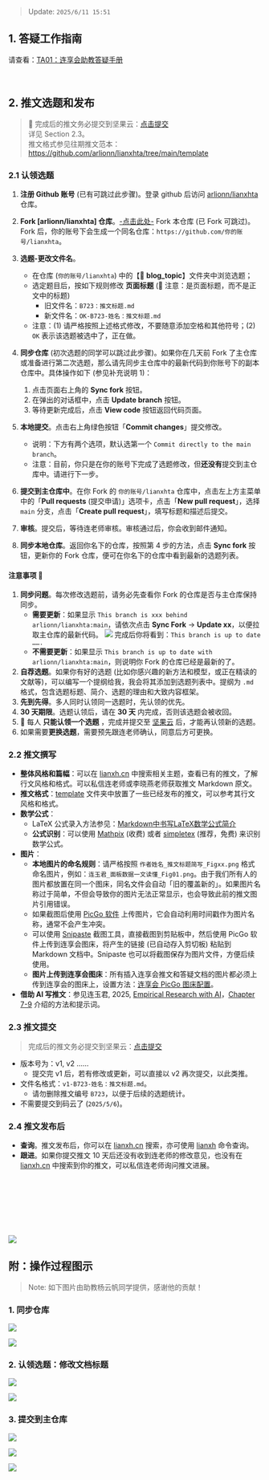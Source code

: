 > Update: `2025/6/11 15:51`

## 1. 答疑工作指南

请查看：[TA01：连享会助教答疑手册](https://github.com/arlionn/lianxhta/blob/main/_doc_/TA01-QA.md)

&emsp; 

## 2. 推文选题和发布

> &#x1F34E; 完成后的推文务必提交到坚果云：[点击提交](https://workspace.jianguoyun.com/inbox/collect/57246515e7e142b68971ac22f2bda5d0/submit)  
详见 Section 2.3。  
> 推文格式参见往期推文范本：<https://github.com/arlionn/lianxhta/tree/main/template>

### 2.1 认领选题

1. **注册 Github 账号** (已有可跳过此步骤)。登录 github 后访问 [arlionn/lianxhta](https://github.com/arlionn/lianxhta) 仓库。

2. **Fork [arlionn/lianxhta] 仓库**。[-点击此处-](https://github.com/arlionn/lianxhta/fork) Fork 本仓库 (已 Fork 可跳过)。Fork 后，你的账号下会生成一个同名仓库：`https://github.com/你的账号/lianxhta`。

3. **选题-更改文件名**。
   - 在仓库 (`你的账号/lianxhta`) 中的【&#x1F4C2; **blog\_topic**】文件夹中浏览选题；
   - 选定题目后，按如下规则修改 **页面标题** (&#x1F34E; 注意：是页面标题，而不是正文中的标题)
     - 旧文件名：`B723：推文标题.md` 
     - 新文件名：`OK-B723-姓名：推文标题.md`
   - 注意：(1) 请严格按照上述格式修改，不要随意添加空格和其他符号；(2) `OK` 表示该选题被选中了，正在做。
4. **同步仓库** (初次选题的同学可以跳过此步骤)。如果你在几天前 Fork 了主仓库或准备进行第二次选题，那么请先同步主仓库中的最新代码到你账号下的副本仓库中。具体操作如下 (参见补充说明 1)：
   1. 点击页面右上角的 **Sync fork** 按钮。
   2. 在弹出的对话框中，点击 **Update branch** 按钮。
   3. 等待更新完成后，点击 **View code** 按钮返回代码页面。
5. **本地提交**。点击右上角绿色按钮「**Commit changes**」提交修改。
   - 说明：下方有两个选项，默认选第一个 `Commit directly to the main branch`。
   - 注意：目前，你只是在你的账号下完成了选题修改，但**还没有**提交到主仓库中。请进行下一步。
6. **提交到主仓库中**。在你 Fork 的 `你的账号/lianxhta` 仓库中，点击左上方主菜单中的「**Pull requests** (提交申请)」选项卡，点击「**New pull request**」，选择 `main` 分支，点击「**Create pull request**」，填写标题和描述后提交。
7. **审核**。提交后，等待连老师审核。审核通过后，你会收到邮件通知。
8. **同步本地仓库**。返回你名下的仓库，按照第 4 步的方法，点击 **Sync fork** 按钮，更新你的 Fork 仓库，便可在你名下的仓库中看到最新的选题列表。


#### 注意事项 &#x1F34F;

1. **同步问题**。每次修改选题前，请务必先查看你 Fork 的仓库是否与主仓库保持同步。
   - **需要更新**：如果显示 `This branch is xxx behind arlionn/lianxhta:main`，请依次点击 **Sync Fork** &rarr; **Update xx**，以便拉取主仓库的最新代码。
   ![](https://fig-lianxh.oss-cn-shenzhen.aliyuncs.com/20250428090708.png)
   完成后你将看到：`This branch is up to date …….` 
   - **不需要更新**：如果显示 `This branch is up to date with arlionn/lianxhta:main`，则说明你 Fork 的仓库已经是最新的了。
2. **自荐选题**。如果你有好的选题 (比如你感兴趣的新方法和模型，或正在精读的文献等)，可以编写一个提纲给我，我会将其添加到选题列表中。提纲为  `.md` 格式，包含选题标题、简介、选题的理由和大致内容框架。 
3. **先到先得**。多人同时认领同一选题时，先认领的优先。
2. **30 天期限**。选题认领后，请在 **30 天** 内完成，否则该选题会被收回。
3. &#x1F34E; 每人 **只能认领一个选题** ，完成并提交至 [坚果云](https://workspace.jianguoyun.com/inbox/collect/57246515e7e142b68971ac22f2bda5d0/submit) 后，才能再认领新的选题。 
4. 如果需要**更换选题**，需要预先跟连老师确认，同意后方可更换。  

### 2.2 推文撰写

- **整体风格和篇幅**：可以在 [lianxh.cn](https://www.lianxh.cn) 中搜索相关主题，查看已有的推文，了解行文风格和格式。可以私信连老师或李晓燕老师获取推文 Markdown 原文。
- **推文格式**：[template](https://github.com/arlionn/lianxhta/blob/main/template/readme.md) 文件夹中放置了一些已经发布的推文，可以参考其行文风格和格式。
- **数学公式**：
  - LaTeX 公式录入方法参见：[Markdown中书写LaTeX数学公式简介](https://www.lianxh.cn/details/250.html)
  - **公式识别**：可以使用 [Mathpix](https://www.lianxh.cn/details/284.html) (收费) 或者 [simpletex](https://simpletex.cn/) (推荐，免费) 来识别数学公式。
- **图片**：
  - **本地图片的命名规则**：请严格按照 `作者姓名_推文标题简写_Figxx.png` 格式命名图片，例如：`连玉君_面板数据一文读懂_Fig01.png`。由于我们所有人的图片都放置在同一个图床，同名文件会自动「旧的覆盖新的」。如果图片名称过于简单，不但会导致你的图片无法正常显示，也会导致此前的推文图片引用错误。 
  - 如果截图后使用 [PicGo 软件](https://github.com/arlionn/lianxhta/wiki/lianxh_PicGo) 上传图片，它会自动利用时间戳作为图片名称，通常不会产生冲突。
  - 可以使用 [Snipaste](https://www.lianxh.cn/details/1111.html) 截图工具，直接截图到剪贴板中，然后使用 PicGo 软件上传到连享会图床，将产生的链接 (已自动存入剪切板) 粘贴到 Markdown 文档中。Snipaste 也可以将截图保存为图片文件，方便后续使用。
  - **图片上传到连享会图床**：所有插入连享会推文和答疑文档的图片都必须上传到连享会的图床上，设置方法：[连享会 PicGo 图床配置](https://github.com/arlionn/lianxhta/wiki/lianxh_PicGo)。
- **借助 AI 写推文**：参见连玉君, 2025, [Empirical Research with AI](https://lianxhcn.github.io/research_with_AI/)，[Chapter 7-9](https://lianxhcn.github.io/research_with_AI/body/05_00_read_paper_with_AI.html) 介绍的方法和提示词。 

### 2.3 推文提交

> 完成后的推文务必提交到坚果云：[点击提交](https://workspace.jianguoyun.com/inbox/collect/57246515e7e142b68971ac22f2bda5d0/submit)

- 版本号为：v1, v2 ……
  - 提交完 v1 后，若有修改或更新，可以直接以 v2 再次提交，以此类推。 
- 文件名格式：`v1-B723-姓名：推文标题.md`。
  - 请勿删除推文编号 `B723`，以便于后续的选题统计。
- 不需要提交到码云了 (`2025/5/6`)。

### 2.4 推文发布后

- **查询**。推文发布后，你可以在 [lianxh.cn](https://www.lianxh.cn) 搜索，亦可使用 [lianxh](https://www.lianxh.cn/details/1296.html) 命令查询。
- **跟进**。如果你提交推文 10 天后还没有收到连老师的修改意见，也没有在 [lianxh.cn](https://www.lianxh.cn) 中搜索到你的推文，可以私信连老师询问推文进展。

<br>
<br>

<br>
<br>
<br>
<br>

![](https://fig-lianxh.oss-cn-shenzhen.aliyuncs.com/Lianxh_装饰黄线.png)

## 附：操作过程图示

> Note: 如下图片由助教杨云帆同学提供，感谢他的贡献！

### 1. 同步仓库

![](https://fig-lianxh.oss-cn-shenzhen.aliyuncs.com/undefined20250429170014.png)

![](https://fig-lianxh.oss-cn-shenzhen.aliyuncs.com/undefined20250429170036.png)

### 2. 认领选题：修改文档标题
![](https://fig-lianxh.oss-cn-shenzhen.aliyuncs.com/undefined20250429170051.png)

![](https://fig-lianxh.oss-cn-shenzhen.aliyuncs.com/20250506234155.png)

### 3. 提交到主仓库
![](https://fig-lianxh.oss-cn-shenzhen.aliyuncs.com/undefined20250429170136.png)

![](https://fig-lianxh.oss-cn-shenzhen.aliyuncs.com/undefined20250429170156.png)

![](https://fig-lianxh.oss-cn-shenzhen.aliyuncs.com/undefined20250429170214.png)
